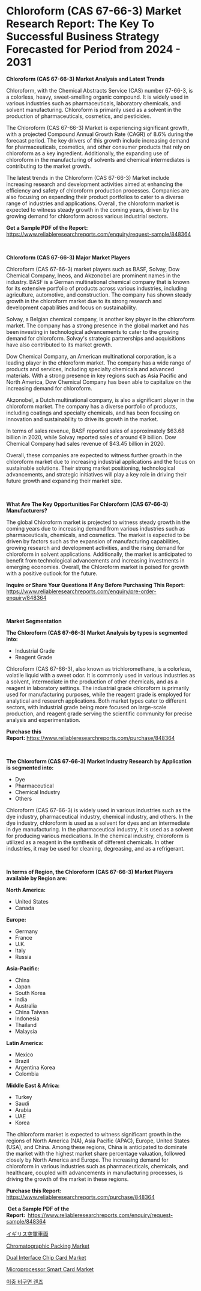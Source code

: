 <p><h1>Chloroform (CAS 67-66-3) Market Research Report: The Key To Successful Business Strategy Forecasted for Period from 2024 - 2031</h1></p><p><strong>Chloroform (CAS 67-66-3) Market Analysis and Latest Trends</strong></p>
<p><p>Chloroform, with the Chemical Abstracts Service (CAS) number 67-66-3, is a colorless, heavy, sweet-smelling organic compound. It is widely used in various industries such as pharmaceuticals, laboratory chemicals, and solvent manufacturing. Chloroform is primarily used as a solvent in the production of pharmaceuticals, cosmetics, and pesticides.</p><p>The Chloroform (CAS 67-66-3) Market is experiencing significant growth, with a projected Compound Annual Growth Rate (CAGR) of 8.6% during the forecast period. The key drivers of this growth include increasing demand for pharmaceuticals, cosmetics, and other consumer products that rely on chloroform as a key ingredient. Additionally, the expanding use of chloroform in the manufacturing of solvents and chemical intermediates is contributing to the market growth.</p><p>The latest trends in the Chloroform (CAS 67-66-3) Market include increasing research and development activities aimed at enhancing the efficiency and safety of chloroform production processes. Companies are also focusing on expanding their product portfolios to cater to a diverse range of industries and applications. Overall, the chloroform market is expected to witness steady growth in the coming years, driven by the growing demand for chloroform across various industrial sectors.</p></p>
<p><strong>Get a Sample PDF of the Report:&nbsp;</strong> <a href="https://www.reliableresearchreports.com/enquiry/request-sample/848364">https://www.reliableresearchreports.com/enquiry/request-sample/848364</a></p>
<p>&nbsp;</p>
<p><strong>Chloroform (CAS 67-66-3) Major Market Players</strong></p>
<p><p>Chloroform (CAS 67-66-3) market players such as BASF, Solvay, Dow Chemical Company, Ineos, and Akzonobel are prominent names in the industry. BASF is a German multinational chemical company that is known for its extensive portfolio of products across various industries, including agriculture, automotive, and construction. The company has shown steady growth in the chloroform market due to its strong research and development capabilities and focus on sustainability.</p><p>Solvay, a Belgian chemical company, is another key player in the chloroform market. The company has a strong presence in the global market and has been investing in technological advancements to cater to the growing demand for chloroform. Solvay's strategic partnerships and acquisitions have also contributed to its market growth.</p><p>Dow Chemical Company, an American multinational corporation, is a leading player in the chloroform market. The company has a wide range of products and services, including specialty chemicals and advanced materials. With a strong presence in key regions such as Asia Pacific and North America, Dow Chemical Company has been able to capitalize on the increasing demand for chloroform.</p><p>Akzonobel, a Dutch multinational company, is also a significant player in the chloroform market. The company has a diverse portfolio of products, including coatings and specialty chemicals, and has been focusing on innovation and sustainability to drive its growth in the market.</p><p>In terms of sales revenue, BASF reported sales of approximately $63.68 billion in 2020, while Solvay reported sales of around €9 billion. Dow Chemical Company had sales revenue of $43.45 billion in 2020.</p><p>Overall, these companies are expected to witness further growth in the chloroform market due to increasing industrial applications and the focus on sustainable solutions. Their strong market positioning, technological advancements, and strategic initiatives will play a key role in driving their future growth and expanding their market size.</p></p>
<p>&nbsp;</p>
<p><strong>What Are The Key Opportunities For Chloroform (CAS 67-66-3) Manufacturers?</strong></p>
<p><p>The global Chloroform market is projected to witness steady growth in the coming years due to increasing demand from various industries such as pharmaceuticals, chemicals, and cosmetics. The market is expected to be driven by factors such as the expansion of manufacturing capabilities, growing research and development activities, and the rising demand for chloroform in solvent applications. Additionally, the market is anticipated to benefit from technological advancements and increasing investments in emerging economies. Overall, the Chloroform market is poised for growth with a positive outlook for the future.</p></p>
<p><strong>Inquire or Share Your Questions If Any Before Purchasing This Report:</strong> <a href="https://www.reliableresearchreports.com/enquiry/pre-order-enquiry/848364">https://www.reliableresearchreports.com/enquiry/pre-order-enquiry/848364</a></p>
<p>&nbsp;</p>
<p><strong>Market Segmentation</strong></p>
<p><strong>The Chloroform (CAS 67-66-3) Market Analysis by types is segmented into:</strong></p>
<p><ul><li>Industrial Grade</li><li>Reagent Grade</li></ul></p>
<p><p>Chloroform (CAS 67-66-3), also known as trichloromethane, is a colorless, volatile liquid with a sweet odor. It is commonly used in various industries as a solvent, intermediate in the production of other chemicals, and as a reagent in laboratory settings. The industrial grade chloroform is primarily used for manufacturing purposes, while the reagent grade is employed for analytical and research applications. Both market types cater to different sectors, with industrial grade being more focused on large-scale production, and reagent grade serving the scientific community for precise analysis and experimentation.</p></p>
<p><strong>Purchase this Report:&nbsp;</strong><a href="https://www.reliableresearchreports.com/purchase/848364">https://www.reliableresearchreports.com/purchase/848364</a></p>
<p>&nbsp;</p>
<p><strong>The Chloroform (CAS 67-66-3) Market Industry Research by Application is segmented into:</strong></p>
<p><ul><li>Dye</li><li>Pharmaceutical</li><li>Chemical Industry</li><li>Others</li></ul></p>
<p><p>Chloroform (CAS 67-66-3) is widely used in various industries such as the dye industry, pharmaceutical industry, chemical industry, and others. In the dye industry, chloroform is used as a solvent for dyes and an intermediate in dye manufacturing. In the pharmaceutical industry, it is used as a solvent for producing various medications. In the chemical industry, chloroform is utilized as a reagent in the synthesis of different chemicals. In other industries, it may be used for cleaning, degreasing, and as a refrigerant.</p></p>
<p>&nbsp;</p>
<p><strong>In terms of Region, the Chloroform (CAS 67-66-3) Market Players available by Region are:</strong></p>
<p>
    <p> <strong> North America: </strong>
        <ul>
            <li>United States</li>
            <li>Canada</li>
        </ul>
        </p> 
    <p> <strong> Europe: </strong>
        <ul>
            <li>Germany</li>
            <li>France</li>
            <li>U.K.</li>
            <li>Italy</li>
            <li>Russia</li>
        </ul>
        </p> 
    <p> <strong> Asia-Pacific: </strong>
        <ul>
            <li>China</li>
            <li>Japan</li>
            <li>South Korea</li>
            <li>India</li>
            <li>Australia</li>
            <li>China Taiwan</li>
            <li>Indonesia</li>
            <li>Thailand</li>
            <li>Malaysia</li>
        </ul>
        </p> 
    <p> <strong> Latin America: </strong>
        <ul>
            <li>Mexico</li>
            <li>Brazil</li>
            <li>Argentina Korea</li>
            <li>Colombia</li>
        </ul>
        </p> 
    <p> <strong> Middle East & Africa: </strong>
        <ul>
            <li>Turkey</li>
            <li>Saudi</li>
            <li>Arabia</li>
            <li>UAE</li>
            <li>Korea</li>
        </ul>
    </p>
    </p>
<p><p>The chloroform market is expected to witness significant growth in the regions of North America (NA), Asia Pacific (APAC), Europe, United States (USA), and China. Among these regions, China is anticipated to dominate the market with the highest market share percentage valuation, followed closely by North America and Europe. The increasing demand for chloroform in various industries such as pharmaceuticals, chemicals, and healthcare, coupled with advancements in manufacturing processes, is driving the growth of the market in these regions.</p></p>
<p><strong>Purchase this Report: </strong><a href="https://www.reliableresearchreports.com/purchase/848364">https://www.reliableresearchreports.com/purchase/848364</a></p>
<p>&nbsp;<strong>Get a Sample PDF of the Report:&nbsp;&nbsp;</strong><a href="https://www.reliableresearchreports.com/enquiry/request-sample/848364">https://www.reliableresearchreports.com/enquiry/request-sample/848364</a></p>
<p><strong></strong></p>
<p><p><a href="https://medium.com/@alenaieme/%E6%B6%88%E9%98%B2%E6%95%91%E5%8A%A9%E8%BB%8A%E4%B8%A1%E5%B8%82%E5%A0%B4-%E3%82%BF%E3%82%A4%E3%83%97-%E3%82%A2%E3%83%97%E3%83%AA%E3%82%B1%E3%83%BC%E3%82%B7%E3%83%A7%E3%83%B3-%E5%9C%B0%E7%90%86%E3%81%AB%E3%82%88%E3%82%8B%E5%8C%85%E6%8B%AC%E7%9A%84%E8%A9%95%E4%BE%A1-b4cd79ee0c57">イギリス空軍車両</a></p><p><a href="https://github.com/Airanohannonzb68e5pb53oc1/Market-Research-Report-List-1/blob/main/chromatographic-packing-market.md">Chromatographic Packing Market</a></p><p><a href="https://issuu.com/reportprime-2/docs/dual-interface-chip-card-market-size-2030.pptx">Dual Interface Chip Card Market</a></p><p><a href="https://issuu.com/reportprime-2/docs/microprocessor-smart-card-market-size-2030.pptx">Microprocessor Smart Card Market</a></p><p><a href="https://github.com/bvubpqd5241630/Market-Research-Report-List-1/blob/main/8893644700.md">이중 비구면 렌즈</a></p></p>